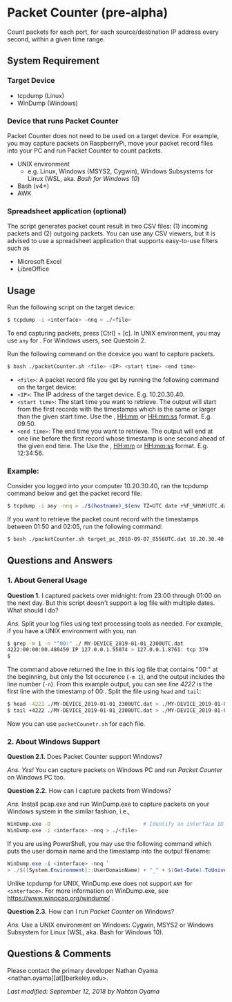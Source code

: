 # Packet Counter (pre-alpha)
Count packets for each port, for each source/destination IP address every second, within a given time range.

## System Requirement
### Target Device
* tcpdump (Linux)
* WinDump (Windows)

### Device that runs Packet Counter
Packet Counter does not need to be used on a target device. For example, you may capture packets on RaspberryPi, move your packet record files into your PC and run Packet Counter to count packets.
* UNIX environment
  * e.g. Linux, Windows (MSYS2, Cygwin), Windows Subsystems for Linux (WSL, aka. _Bash for Windows 10_)
* Bash (v4+)
* AWK

### Spreadsheet application (optional)
The script generates packet count result in two CSV files: (1) incoming packets and (2) outgoing packets. You can use any CSV viewers, but it is advised to use a spreadsheet application that supports easy-to-use filters such as
* Microsoft Excel
* LibreOffice

## Usage
Run the following script on the target device:
```bash
$ tcpdump -i <interface> -nnq > ./<file>
```
To end capturing packets, press [Ctrl] + [c].  In UNIX environment, you may use `any` for <IP>.  For Windows users, see Questoin 2.

Run the following command on the dcevice you want to capture packets.
```bash
$ bash ./packetCounter.sh <file> <IP> <start time> <end time>
```
* `<file>`: A packet record file you get by running the following command on the target device:
* `<IP>`: The IP address of the target device. E.g. 10.20.30.40.
* `<start time>`: The start time you want to retrieve. The output will start from the first records with the timestamps which is the same or larger than the given start time. Use the <HH>, <HH:mm> or <HH:mm:ss> format. E.g. 09:50.
* `<end time>`: The end time you want to retrieve. The output will end at one line before the first record whose timestamp is one second ahead of the given end time. The Use the <HH>, <HH:mm> or <HH:mm:ss> format. E.g. 12:34:56.

### Example:
Consider you logged into your computer 10.20.30.40, ran the tcpdump command below and get the packet record file:
```bash
$ tcpdump -i any -nnq > ./$(hostname)_$(env TZ=UTC date +%F_%H%M)UTC.dat
```
If you want to retrieve the packet count record with the timestamps between 01:50 and 02:05, run the following command:
```bash
$ bash ./packetCounter.sh target_pc_2018-09-07_0556UTC.dat 10.20.30.40 01:50 02:05
```


## Questions and Answers
### 1. About General Usage
**Question 1.** I captured packets over midnight: from 23:00 through 01:00 on the next day.  But this script doesn't support a log file with multiple dates.  What should I do?

_Ans._ Split your log files using text processing tools as needed.  For example, if you have a UNIX environment with you, run

```bash
$ grep -m 1 -n "^00:" ./ MY-DEVICE_2019-01-01_2300UTC.dat
4222:00:00:00.480459 IP 127.0.0.1.55074 > 127.0.0.1.8761: tcp 379
$
```

The command above returned the line in this log file that contains "00:" at the beginning, but only the 1st occurence (`-m 1`), and the output includes the line number (`-n`).  From this example output, you can see _line 4222_ is the first line with the timestamp of 00:. Split the file using `head` and `tail`:

```bash
$ head -4221 ./MY-DEVICE_2019-01-01_2300UTC.dat > ./MY-DEVICE_2019-01-01_2300_2359.dat
$ tail +4222 ./MY-DEVICE_2019-01-01_2300UTC.dat > ./MY-DEVICE_2019-01-02_0000_0100.dat
```
Now you can use `packetCounetr.sh` for each file.

### 2. About Windows Support
**Question 2.1.** Does Packet Counter support Windows?

_Ans._ _Yes!_ You can capture packets on Windows PC and run _Packet Counter_ on Windows PC too.


**Question 2.2.** How can I capture packets from Windows?

_Ans._ Install pcap.exe and run WinDump.exe to capture packets on your Windows system in the similar fashion, i.e.,

```bash
WinDump.exe -D                              # Identify an interface ID
WinDump.exe -i <interface> -nnq > ./<file>
```
If you are using PowerShell, you may use the following command which puts the user domain name and the timestamp into the output filename:

```powershell
WinDump.exe -i <interface> -nnq `
> ./$([System.Environment]::UserDomainName) + "_" + $(Get-Date).ToUniversalTime().ToString("yyyy-MM-dd_hhmm") + "UTC"
```

Unlike tcpdump for UNIX, WinDump.exe does not support `ANY` for `<interface>`. For more information on WinDump.exe, see https://www.winpcap.org/windump/ .

**Question 2.3.** How can I run _Packet Counter_ on Windows?

_Ans._ Use a UNIX environment on Windows: Cygwin, MSYS2 or Windows Subsystem for Linux (WSL, aka. Bash for Windows 10).


## Questions & Comments
Please contact the primary developer Nathan Oyama <nathan.oyama[[at]]berkeley.edu>.

_Last modified: September 12, 2018 by Nahtan Oyama_
